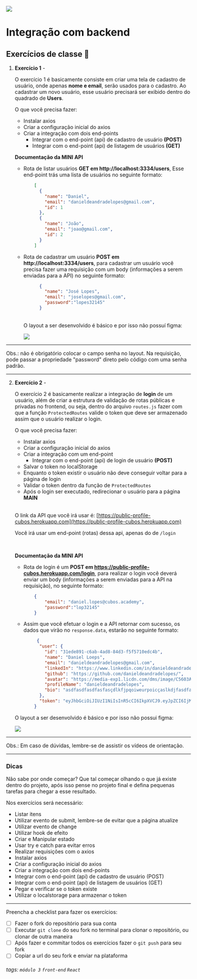 ![](https://i.imgur.com/xG74tOh.png)

# Integração com backend

## Exercícios de classe 🏫

1. **Exercício 1** - 

    O exercício 1 é basicamente consiste em criar uma tela de cadastro de usuário, onde apenas **nome e email**, serão usados para o cadastro. Ao cadastrar um novo usuário, esse usuário precisará ser exibido dentro do quadrado de **Users**.
        
    O que você precisa fazer:
    - Instalar axios
    - Criar a configuração inicial do axios
    - Criar a integração com dois end-points
        - Integrar com o end-point (api) de cadastro de usuário **(POST)**
        - Integrar com o end-point (api) de listagem de usuários **(GET)**


    **Documentação da MINI API**
    
    - Rota de listar usuários **GET em http://localhost:3334/users**, Esse end-point trás uma lista de usuários no seguinte formato:
        ```json
            [
              {
                "name": "Daniel",
                "email": "danieldeandradelopes@gmail.com",
                "id": 1
              },
              {
                "name": "João",
                "email": "joao@gmail.com",
                "id": 2
              }
            ]
        ```
        
    - Rota de cadastrar um usuário **POST em http://localhost:3334/users**, para cadastrar um usuário você precisa fazer uma requisição com um body (informações a serem enviadas para a API) no seguinte formato:
        ```json            
              {
                "name": "José Lopes",
                "email": "joselopes@gmail.com",
                "password":"lopes32145"
              }
        ```

                
        <br/>
        O layout a ser desenvolvido é básico e por isso não possuí figma:
        
        ![](https://i.imgur.com/YsYM9ds.png)
 
---

Obs.: não é obrigatório colocar o campo senha no layout. Na requisição, pode passar a propriedade "password" direto pelo código com uma senha padrão.

---

2. **Exercício 2** - 

    O exercício 2 é basicamente realizar a integração de **login** de um usuário, além de criar a estrutura de validação de rotas públicas e privadas no frontend, ou seja, dentro do arquivo `routes.js` fazer com que a função `ProtectedRoutes` valide o token que deve ser armazenado assim que o usuário realizar o login.
    
     O que você precisa fazer:
    - Instalar axios
    - Criar a configuração inicial do axios
    - Criar a integração com um end-point
        - Integrar com o end-point (api) de login de usuário **(POST)**
    - Salvar o token no localStorage
    - Enquanto o token existir o usuário não deve conseguir voltar para a página de login
    - Validar o token dentro da função de `ProtectedRoutes`
    - Após o login ser executado, redirecionar o usuário para a página **MAIN**
    
    </br>
    
    O link da API que você irá usar é: 
    [https://public-profile-cubos.herokuapp.com](https://public-profile-cubos.herokuapp.com)
    
    
    Você irá usar um end-point (rotas) dessa api, apenas do de `/login`
    
    </br>
    
    **Documentação da MINI API**
    
     - Rota de login é um **POST em https://public-profile-cubos.herokuapp.com/login**, para realizar o login você deverá enviar um body (informações a serem enviadas para a API na requisição), no seguinte formato:
     
        ```json
            {              
                "email": "daniel.lopes@cubos.academy",
                "password":"lop32145"
            }
        
        ```

    - Assim que você efetuar o login e a API retornar com sucesso, os dados que virão no `response.data`, estarão no seguinte formato:
        
        ```json            
             {
              "user": {
                "id": "31ede891-c6ab-4ad8-84d3-f5f5710edc4b",
                "name": "Daniel Loeps",
                "email": "danieldeandradelopes@gmail.com",
                "linkedIn": "https://www.linkedin.com/in/danieldeandradelopes/",
                "github": "https://github.com/danieldeandradelopes/",
                "avatar": "https://media-exp1.licdn.com/dms/image/C5603AQEo8ZSOFGaUZg/profile-displayphoto-shrink_800_800/0/1615557942847?e=1653523200&v=beta&t=VNnnRyqVodFB_4Rrbzp3o9BnwyiDu-mDvngA0b9OrPs",
                "profileName": "danieldeandradelopes",
                "bio": "asdfasdfasdfasfasçdlkfjpqoiweurpoicçaslkdjfasdfasdfasdfasfasçdlkfjpqoiweurpoicçaslkdjfasdfasdfasdfasfasçdlkfjpqoiweurpoicçaslkdjf"
              },
              "token": "eyJhbGciOiJIUzI1NiIsInR5cCI6IkpXVCJ9.eyJpZCI6IjMxZWRlODkxLWM2YWItNGFkOC04NGQzLWY1ZjU3MTBlZGM0YiIsImVtYWlsIjoiZGFuaWVsZGVhbmRyYWRlbG9wZXNAZ21haWwuY29tIiwiaWF0IjoxNjQ4NTIxNjc5LCJleHAiOjE2NDg2MDgwNzl9.oDwFOMXCZ3EfvccGDxyDIDdL22kEQjHDYQd7EwwtlNU"
            }
        ```


    O layout a ser desenvolvido é básico e por isso não possui figma:

    ![](https://i.imgur.com/5KfS0ie.png)


---

Obs.: Em caso de dúvidas, lembre-se de assistir os vídeos de orientação.

---

### Dicas
Não sabe por onde começar? Que tal começar olhando o que já existe dentro do projeto, após isso pense no projeto final e defina pequenas tarefas para chegar a esse resultado.

Nos exercícios será necessário:

- Listar itens
- Utilizar evento de submit, lembre-se de evitar que a página atualize
- Utilizar evento de change
- Utilizar hook de efeito
- Criar e Manipular estado
- Usar try e catch para evitar erros
- Realizar requisições com o axios
- Instalar axios
- Criar a configuração inicial do axios
- Criar a integração com dois end-points
- Integrar com o end-point (api) de cadastro de usuário (POST)
- Integrar com o end-point (api) de listagem de usuários (GET)
- Pegar e verificar se o token existe
- Utilizar o localstorage para armazenar o token 
---
Preencha a checklist para fazer os exercícios:

-   [ ] Fazer o fork do repositório para sua conta
-   [ ] Executar `git clone` do seu fork no terminal para clonar o repositório, ou clonar de outra maneira
-   [ ] Após fazer e commitar todos os exercícios fazer o `git push` para seu fork
-   [ ] Copiar a url do seu fork e enviar na plataforma

###### tags: `módulo 3` `front-end` `React`

